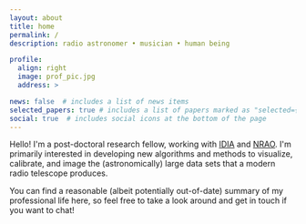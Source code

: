 ```yaml
---
layout: about
title: home
permalink: /
description: radio astronomer • musician • human being

profile:
  align: right
  image: prof_pic.jpg
  address: >

news: false  # includes a list of news items
selected_papers: true # includes a list of papers marked as "selected={true}"
social: true  # includes social icons at the bottom of the page
---
```


Hello! I'm a post-doctoral research fellow, working with
[IDIA](https://www.idia.ac.za) and [NRAO](https://www.nrao.edu). I'm primarily
interested in developing new algorithms and methods to visualize, calibrate,
and image the (astronomically) large data sets that a modern radio telescope
produces.

You can find a reasonable (albeit potentially out-of-date) summary of my
professional life here,  so feel free to take a look around and get in touch if
you want to chat!


